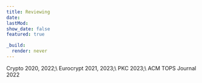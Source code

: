 ```yaml
---
title: Reviewing
date: 
lastMod:
show_date: false
featured: true

_build:
  render: never
---
```

Crypto 2020, 2022;\ 
Eurocrypt 2021, 2023;\ 
PKC 2023;\ 
ACM TOPS Journal 2022